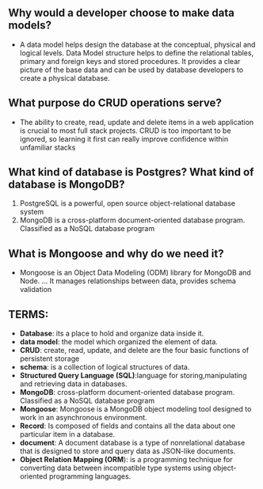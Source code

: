 ## Why would a developer choose to make data models?
- A data model helps design the database at the conceptual, physical and logical levels.
 Data Model structure helps to define the relational tables, primary and foreign keys 
and stored procedures. It provides a clear picture of the base data and can be used by database developers to create a physical database.
 ## What purpose do CRUD operations serve?
 - The ability to create, read, update and delete items in a web application is crucial to most full stack projects.
 CRUD is too important to be ignored, so learning it first can really improve confidence within unfamiliar stacks

## What kind of database is Postgres? What kind of database is MongoDB? 
 1. PostgreSQL is a powerful, open source object-relational database system
2. MongoDB is a cross-platform document-oriented database program. Classified as a NoSQL database program   

## What is Mongoose and why do we need it?
- Mongoose is an Object Data Modeling (ODM) library for MongoDB and Node. ... It manages relationships between data, provides schema validation

## TERMS:
 - **Database**: its a place to hold and organize data inside it.
 - **data model**: the model which organized the element of data.
 - **CRUD**: create, read, update, and delete are the four basic functions of persistent storage
 - **schema**: is a collection of logical structures of data.
 - **Structured Query Language (SQL)**:language for storing,manipulating and retrieving data in databases.
 - **MongoDB**: cross-platform document-oriented database program. Classified as a NoSQL database program
 - **Mongoose**: Mongoose is a MongoDB object modeling tool designed to work in an asynchronous environment.
 - **Record**: Is composed of fields and contains all the data about one particular item in a database.
 - **document**: A document database is a type of nonrelational database that is designed to store and query data as JSON-like documents.
 - **Object Relation Mapping (ORM**): is a programming technique for converting data between incompatible type systems using object-oriented programming languages.
